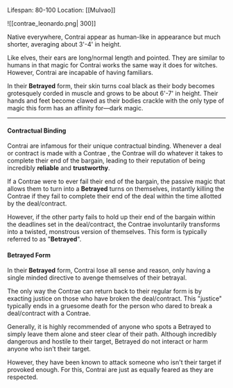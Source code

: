 Lifespan: 80-100
Location: [[Mulvao]]

![[contrae_leonardo.png| 300]]

Native everywhere, Contrai appear as human-like in appearance but much shorter, averaging about 3'-4' in height. 

Like elves, their ears are long/normal length and pointed. They are similar to humans in that magic for Contrai works the same way it does for witches. However, Contrai are incapable of having familiars. 

In their **Betrayed** form, their skin turns coal black as their body becomes grotesquely corded in muscle and grows to be about 6'-7' in height. Their hands and feet become clawed as their bodies crackle with the only type of magic this form has an affinity for—dark magic.

----
#### Contractual Binding

Contrai are infamous for their unique contractual binding. Whenever a deal or contract is made with a Contrae , the Contrae will do whatever it takes to complete their end of the bargain, leading to their reputation of being incredibly **reliable** and **trustworthy**. 

If a Contrae were to ever fail their end of the bargain, the passive magic that allows them to turn into a **Betrayed** turns on themselves, instantly killing the Contrae if they fail to complete their end of the deal within the time allotted by the deal/contract. 

However, if the other party fails to hold up their end of the bargain within the deadlines set in the deal/contract, the Contrae involuntarily transforms into a twisted, monstrous version of themselves. This form is typically referred to as "**Betrayed**". 

#### Betrayed Form

In their **Betrayed** form, Contrai lose all sense and reason, only having a single minded directive to avenge themselves of their betrayal. 

The only way the Contrae can return back to their regular form is by exacting justice on those who have broken the deal/contract. This "justice" typically ends in a gruesome death for the person who dared to break a deal/contract with a Contrae. 

Generally, it is highly recommended of anyone who spots a Betrayed to simply leave them alone and steer clear of their path. Although incredibly dangerous and hostile to their target, Betrayed do not interact or harm anyone who isn't their target. 

However, they have been known to attack someone who isn't their target if provoked enough. For this, Contrai are just as equally feared as they are respected.